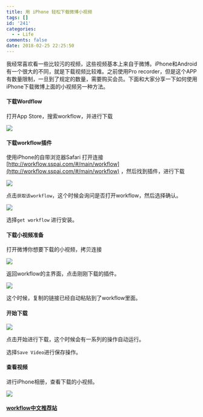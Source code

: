 ```yaml
---
title: 用 iPhone 轻松下载微博小视频
tags: []
id: '241'
categories:
  - - Life
comments: false
date: 2018-02-25 22:25:50
---
```


我经常喜欢看一些比较污的视频，这些视频基本上来自于微博。iPhone和Android有一个很大的不同，就是下载视频比较难。之前使用Pro recorder，但是这个APP有数量限制，一旦到了规定的数量，需要购买会员。下面和大家分享一下如何使用iPhone下载微博上面的小视频另一种方法。

#### 下载Wordflow

打开App Store，搜索workflow，并进行下载

![](/uploads/2018/02/IMG_0863-169x300.png)

<!--more-->

#### 下载workflow插件

使用iPhone的自带浏览器Safari 打开连接 [http://workflow.sspai.com/#/main/workflow](http://workflow.sspai.com/#/main/workflow) ，然后找到插件，进行下载

![](/uploads/2018/02/IMG_0864-169x300.png)

点击`获取该workflow`，这个时候会询问是否打开workflow，然后选择确认。

![](/uploads/2018/02/IMG_0865-169x300.png)

选择`get workflow` 进行安装。

#### 下载小视频准备

打开微博你想要下载的小视频，拷贝连接

![](/uploads/2018/02/IMG_0868-169x300.png)

返回workflow的主界面，点击刚刚下载的插件。

![](/uploads/2018/02/IMG_0867-169x300.png)

这个时候，复制的链接已经自动粘贴到了workflow里面。

#### 开始下载

![](/uploads/2018/02/IMG_0872-169x300.png)

点击开始进行下载，这个时候会有一系列的操作自动运行。

选择`Save Video`进行保存操作。

#### 查看视频

进行iPhone相册，查看下载的小视频。

![](/uploads/2018/02/IMG_0871-169x300.png)

#### [workflow中文推荐站](http://workflow.sspai.com/#/main/workflow)
